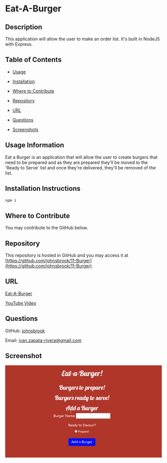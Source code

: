 
# Eat-A-Burger  


## Description 
 
This application will allow the user to make an order list. It's built in NodeJS with Express. 


## Table of Contents 


* [Usage](#usage-information) 

* [Installation](#installation-instructions) 

* [Where to Contribute](#where-to-contribute) 

* [Repository](#repository) 

* [URL](#url) 

* [Questions](#questions) 

* [Screenshots](#screenshots) 


## Usage Information 
 
Eat a Burger is an application that will allow the user to create burgers that need to be prepared and as they are prepared they'll be moved to the 'Ready to Serve' list and once they're delivered, they'll be removed of the list. 


## Installation Instructions 
 
    npm i 

    
## Where to Contribute 
 
You may contribute to the GitHub below.


## Repository 
 
This repository is hosted in GitHub and you may access it at [https://github.com/johnsbrook/11-Burger](https://github.com/johnsbrook/11-Burger). 


## URL 
 
[Eat-A-Burger](https://eat-a-burger-express.herokuapp.com/)

[YouTube Video](https://youtu.be/nwsfvhQS-rM) 


## Questions 
 
GitHub: [johnsbrook](https://github.com/johnsbrook) 
 
Email: [ivan.zapata-rivera@gmail.com](mailto:ivan.zapata-rivera@gmail.com)

## Screenshot 
 
![Getting Started](images/screenshot.png) 
 
